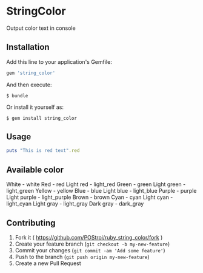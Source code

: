 # StringColor

Output color text in console

## Installation

Add this line to your application's Gemfile:

```ruby
gem 'string_color'
```

And then execute:

    $ bundle

Or install it yourself as:

    $ gem install string_color

## Usage

```ruby
puts "This is red text".red
```

## Available color

White - white
Red - red
Light red - light_red
Green - green
Light green - light_green
Yellow - yellow
Blue - blue
Light blue - light_blue
Purple - purple
Light purple - light_purple
Brown - brown
Cyan - cyan
Light cyan - light_cyan
Light gray - light_gray
Dark gray - dark_gray

## Contributing

1. Fork it ( https://github.com/POStroi/ruby_string_color/fork )
2. Create your feature branch (`git checkout -b my-new-feature`)
3. Commit your changes (`git commit -am 'Add some feature'`)
4. Push to the branch (`git push origin my-new-feature`)
5. Create a new Pull Request
